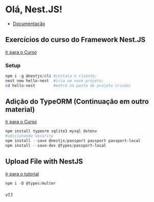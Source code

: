 # Olá, Nest.JS!
- <a href="https://docs.nestjs.com/">Documentação</a>

## Exercícios do curso do Framework Nest.JS
<a href="https://www.youtube.com/playlist?list=PLE0DHiXlN_qqRNX4KpkNKvFswCXHUwoyL">Ir para o Curso</a>

### Setup

```powershell
npm i -g @nestjs/cli #instala o cliente;
nest new hello-nest  #cria um novo projeto;
cd hello-nest        #entra na pasta do projeto criado;
```

## Adição do TypeORM (Continuação em outro material)

<a href="https://www.youtube.com/playlist?list=PLTLAlheiUm5G6yzSN0KTBbZwZS8xVKYxI"> Ir para o Curso</a>

```powershell
npm install typeorm sqlite3 mysql dotenv
#adicionando security
npm install --save @nestjs/passport passport passport-local
npm install --save-dev @types/passport-local
```

## Upload File with NestJS

<a href="https://www.youtube.com/watch?v=qPQPsRA9R7Y">Ir para o tutorial</a>
```powershell
npm i -D @types/multer

```
###### v1.1

